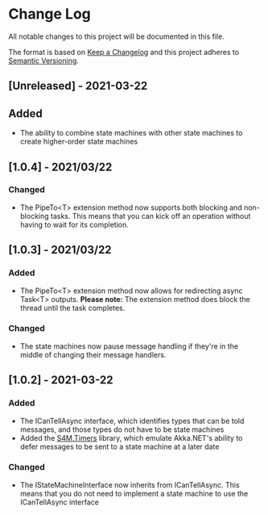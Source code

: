 
# Change Log
All notable changes to this project will be documented in this file.
 
The format is based on [Keep a Changelog](http:--keepachangelog.com-)
and this project adheres to [Semantic Versioning](http:--semver.org-).
 
## [Unreleased] - 2021-03-22

## Added
- The ability to combine state machines with other state machines to create higher-order state machines

## [1.0.4] - 2021/03/22

### Changed
- The PipeTo&lt;T&gt; extension method now supports both blocking and non-blocking tasks. This means that you can kick off an operation without having to wait for its completion.

## [1.0.3] - 2021/03/22

### Added
- The PipeTo&lt;T&gt; extension method now allows for redirecting async Task&lt;T&gt; outputs. **Please note:** The extension method does block the thread until the task completes.
### Changed
- The state machines now pause message handling if they're in the middle of changing their message handlers.


## [1.0.2] - 2021-03-22

### Added
- The ICanTellAsync interface, which identifies types that can be told messages, and those types do not have to be state machines
- Added the [S4M.Timers](https://www.nuget.org/packages/Laureano.S4M.Timers/) library, which emulate Akka.NET's ability to defer messages to be sent to a state machine at a later date

### Changed
- The IStateMachineInterface now inherits from ICanTellAsync. This means that you do not need to implement a state machine to use the ICanTellAsync interface